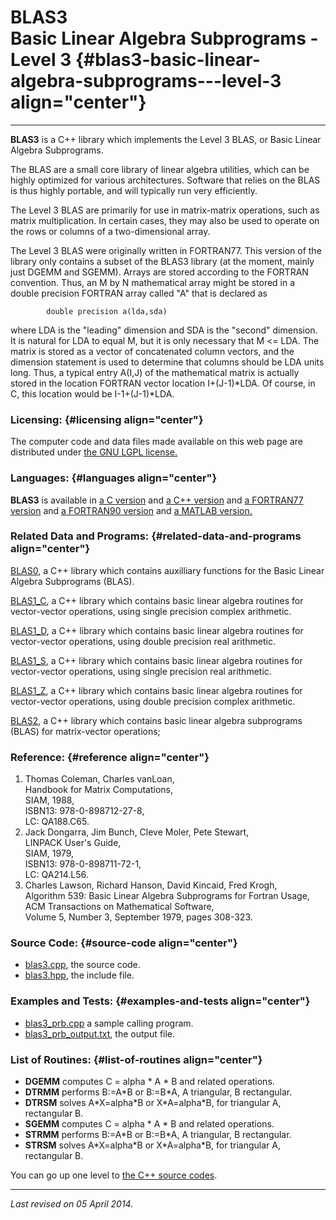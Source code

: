 BLAS3\
Basic Linear Algebra Subprograms - Level 3 {#blas3-basic-linear-algebra-subprograms---level-3 align="center"}
==========================================

------------------------------------------------------------------------

**BLAS3** is a C++ library which implements the Level 3 BLAS, or Basic
Linear Algebra Subprograms.

The BLAS are a small core library of linear algebra utilities, which can
be highly optimized for various architectures. Software that relies on
the BLAS is thus highly portable, and will typically run very
efficiently.

The Level 3 BLAS are primarily for use in matrix-matrix operations, such
as matrix multiplication. In certain cases, they may also be used to
operate on the rows or columns of a two-dimensional array.

The Level 3 BLAS were originally written in FORTRAN77. This version of
the library only contains a subset of the BLAS3 library (at the moment,
mainly just DGEMM and SGEMM). Arrays are stored according to the FORTRAN
convention. Thus, an M by N mathematical array might be stored in a
double precision FORTRAN array called "A" that is declared as

            double precision a(lda,sda)
          

where LDA is the "leading" dimension and SDA is the "second" dimension.
It is natural for LDA to equal M, but it is only necessary that M &lt;=
LDA. The matrix is stored as a vector of concatenated column vectors,
and the dimension statement is used to determine that columns should be
LDA units long. Thus, a typical entry A(I,J) of the mathematical matrix
is actually stored in the location FORTRAN vector location I+(J-1)\*LDA.
Of course, in C, this location would be I-1+(J-1)\*LDA.

### Licensing: {#licensing align="center"}

The computer code and data files made available on this web page are
distributed under [the GNU LGPL license.](../../txt/gnu_lgpl.txt)

### Languages: {#languages align="center"}

**BLAS3** is available in [a C version](../../c_src/blas/blas.md) and
[a C++ version](../../master/blas/blas.md) and [a FORTRAN77
version](../../f77_src/blas/blas.md) and [a FORTRAN90
version](../../f_src/blas/blas.md) and [a MATLAB
version.](../../m_src/blas/blas.md)

### Related Data and Programs: {#related-data-and-programs align="center"}

[BLAS0](../../master/blas0/blas0.md), a C++ library which contains
auxilliary functions for the Basic Linear Algebra Subprograms (BLAS).

[BLAS1\_C](../../master/blas1_c/blas1_c.md), a C++ library which
contains basic linear algebra routines for vector-vector operations,
using single precision complex arithmetic.

[BLAS1\_D](../../master/blas1_d/blas1_d.md), a C++ library which
contains basic linear algebra routines for vector-vector operations,
using double precision real arithmetic.

[BLAS1\_S](../../master/blas1_s/blas1_s.md), a C++ library which
contains basic linear algebra routines for vector-vector operations,
using single precision real arithmetic.

[BLAS1\_Z](../../master/blas1_z/blas1_z.md), a C++ library which
contains basic linear algebra routines for vector-vector operations,
using double precision complex arithmetic.

[BLAS2](../../master/blas2/blas2.md), a C++ library which contains
basic linear algebra subprograms (BLAS) for matrix-vector operations;

### Reference: {#reference align="center"}

1.  Thomas Coleman, Charles vanLoan,\
    Handbook for Matrix Computations,\
    SIAM, 1988,\
    ISBN13: 978-0-898712-27-8,\
    LC: QA188.C65.
2.  Jack Dongarra, Jim Bunch, Cleve Moler, Pete Stewart,\
    LINPACK User's Guide,\
    SIAM, 1979,\
    ISBN13: 978-0-898711-72-1,\
    LC: QA214.L56.
3.  Charles Lawson, Richard Hanson, David Kincaid, Fred Krogh,\
    Algorithm 539: Basic Linear Algebra Subprograms for Fortran Usage,\
    ACM Transactions on Mathematical Software,\
    Volume 5, Number 3, September 1979, pages 308-323.

### Source Code: {#source-code align="center"}

-   [blas3.cpp](blas3.cpp), the source code.
-   [blas3.hpp](blas3.hpp), the include file.

### Examples and Tests: {#examples-and-tests align="center"}

-   [blas3\_prb.cpp](blas3_prb.cpp) a sample calling program.
-   [blas3\_prb\_output.txt](blas3_prb_output.txt), the output file.

### List of Routines: {#list-of-routines align="center"}

-   **DGEMM** computes C = alpha \* A \* B and related operations.
-   **DTRMM** performs B:=A\*B or B:=B\*A, A triangular, B rectangular.
-   **DTRSM** solves A\*X=alpha\*B or X\*A=alpha\*B, for triangular A,
    rectangular B.
-   **SGEMM** computes C = alpha \* A \* B and related operations.
-   **STRMM** performs B:=A\*B or B:=B\*A, A triangular, B rectangular.
-   **STRSM** solves A\*X=alpha\*B or X\*A=alpha\*B, for triangular A,
    rectangular B.

You can go up one level to [the C++ source codes](../cpp_src.md).

------------------------------------------------------------------------

*Last revised on 05 April 2014.*
